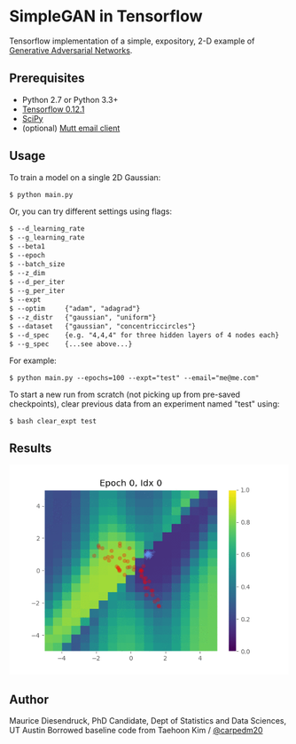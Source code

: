# SimpleGAN in Tensorflow

Tensorflow implementation of a simple, expository, 2-D example of [Generative Adversarial Networks](https://arxiv.org/pdf/1406.2661.pdf).

## Prerequisites

- Python 2.7 or Python 3.3+
- [Tensorflow 0.12.1](https://github.com/tensorflow/tensorflow/tree/r0.12)
- [SciPy](http://www.scipy.org/install.html)
- (optional) [Mutt email client](https://unix.stackexchange.com/questions/226936/how-to-install-setup-mutt-with-gmail-on-centos-and-ubuntu)

## Usage

To train a model on a single 2D Gaussian:

    $ python main.py

Or, you can try different settings using flags:

    $ --d_learning_rate
    $ --g_learning_rate
    $ --beta1
    $ --epoch
    $ --batch_size
    $ --z_dim
    $ --d_per_iter
    $ --g_per_iter
    $ --expt 
    $ --optim     {"adam", "adagrad"}
    $ --z_distr   {"gaussian", "uniform"}
    $ --dataset   {"gaussian", "concentriccircles"}
    $ --d_spec    {e.g. "4,4,4" for three hidden layers of 4 nodes each}
    $ --g_spec    {...see above...}

For example:

    $ python main.py --epochs=100 --expt="test" --email="me@me.com" 

To start a new run from scratch (not picking up from pre-saved checkpoints), clear previous data from an experiment named "test" using:

    $ bash clear_expt test


## Results

![result](assets/training.gif)

## Author

Maurice Diesendruck, PhD Candidate, Dept of Statistics and Data Sciences, UT Austin
Borrowed baseline code from Taehoon Kim / [@carpedm20](https://github.com/carpedm20/DCGAN-tensorflow)
